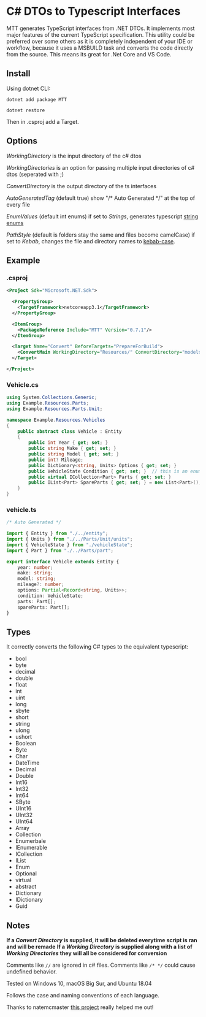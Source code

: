 # C# DTOs to Typescript Interfaces

MTT generates TypeScript interfaces from .NET DTOs. It implements most major features of the current TypeScript specification. This utility could be preferred over some others as it is completely independent of your IDE or workflow, because it uses a MSBUILD task and converts the code directly from the source. This means its great for .Net Core and VS Code.

## Install

Using dotnet CLI:

`dotnet add package MTT`

`dotnet restore`

Then in .csproj add a Target.

## Options

_WorkingDirectory_ is the input directory of the c# dtos

_WorkingDirectories_ is an option for passing multiple input directories of c# dtos (seperated with ;)

_ConvertDirectory_ is the output directory of the ts interfaces

_AutoGeneratedTag_ (default true) show "/\* Auto Generated \*/" at the top of every file

_EnumValues_ (default int enums) if set to _Strings_, generates typescript [string enums](https://www.typescriptlang.org/docs/handbook/enums.html#string-enums)

_PathStyle_ (default is folders stay the same and files become camelCase) if set to _Kebab_, changes the file and directory names to [kebab-case](https://wiki.c2.com/?KebabCase).

## Example

### .csproj

```XML
<Project Sdk="Microsoft.NET.Sdk">

  <PropertyGroup>
    <TargetFramework>netcoreapp3.1</TargetFramework>
  </PropertyGroup>

  <ItemGroup>
    <PackageReference Include="MTT" Version="0.7.1"/>
  </ItemGroup>

  <Target Name="Convert" BeforeTargets="PrepareForBuild">
    <ConvertMain WorkingDirectory="Resources/" ConvertDirectory="models/"/>
  </Target>

</Project>
```

### Vehicle.cs

```C#
using System.Collections.Generic;
using Example.Resources.Parts;
using Example.Resources.Parts.Unit;

namespace Example.Resources.Vehicles
{
    public abstract class Vehicle : Entity 
    {
        public int Year { get; set; }
        public string Make { get; set; }
        public string Model { get; set; }
        public int? Mileage;
        public Dictionary<string, Units> Options { get; set; }
        public VehicleState Condition { get; set; }  // this is an enum of type int
        public virtual ICollection<Part> Parts { get; set; }
        public IList<Part> SpareParts { get; set; } = new List<Part>();
    }
}
```

### vehicle.ts

```ts
/* Auto Generated */

import { Entity } from "./../entity";
import { Units } from "./../Parts/Unit/units";
import { VehicleState } from "./vehicleState";
import { Part } from "./../Parts/part";

export interface Vehicle extends Entity {
    year: number;
    make: string;
    model: string;
    mileage?: number;
    options: Partial<Record<string, Units>>;
    condition: VehicleState;
    parts: Part[];
    spareParts: Part[];
}

```

## Types

It correctly converts the following C# types to the equivalent typescript:

* bool
* byte
* decimal
* double
* float
* int
* uint
* long
* sbyte
* short
* string
* ulong
* ushort
* Boolean
* Byte
* Char
* DateTime
* Decimal
* Double
* Int16
* Int32
* Int64
* SByte
* UInt16
* UInt32
* UInt64
* Array
* Collection
* Enumerbale
* IEnumerable
* ICollection
* IList
* Enum
* Optional
* virtual
* abstract
* Dictionary
* IDictionary
* Guid

## Notes

**If a _Convert Directory_ is supplied, it will be deleted everytime script is ran and will be remade**
**If a _Working Directory_ is supplied along with a list of _Working Directories_ they will all be considered for conversion**

Comments like `//` are ignored in c# files.  Comments like `/* */` could cause undefined behavior.

Tested on Windows 10, macOS Big Sur, and Ubuntu 18.04

Follows the case and naming conventions of each language.

Thanks to natemcmaster [this project](https://github.com/natemcmaster/msbuild-tasks) really helped me out!
